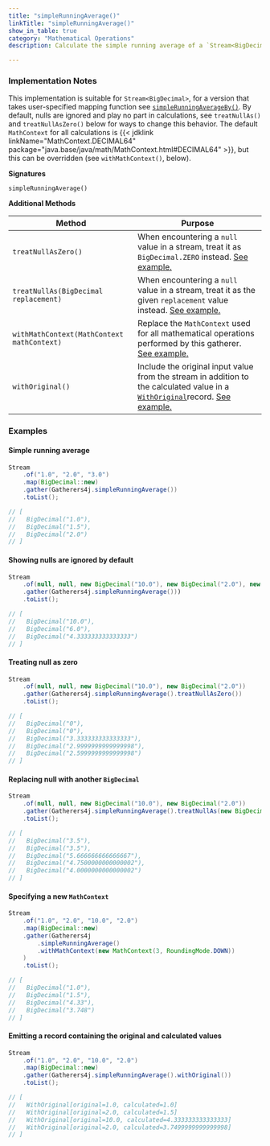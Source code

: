 ```yaml
---
title: "simpleRunningAverage()"
linkTitle: "simpleRunningAverage()"
show_in_table: true
category: "Mathematical Operations"
description: Calculate the simple running average of a `Stream<BigDecimal>`.

---
```


### Implementation Notes
This implementation is suitable for `Stream<BigDecimal>`, for a version that takes user-specified mapping function see [`simpleRunningAverageBy()`](/gatherers4j/gatherers/mathematical/simplerunningaverageby/).
By default, nulls are ignored and play no part in calculations, see `treatNullAs()` and `treatNullAsZero()` below for ways to change this behavior. The default `MathContext`
for all calculations is {{< jdklink linkName="MathContext.DECIMAL64" package="java.base/java/math/MathContext.html#DECIMAL64" >}}, but this can be overridden (see `withMathContext()`, below).


**Signatures**

`simpleRunningAverage()`

**Additional Methods**

| Method                                     | Purpose                                                                                                                                                                                                                                                |
|--------------------------------------------|--------------------------------------------------------------------------------------------------------------------------------------------------------------------------------------------------------------------------------------------------------|
| `treatNullAsZero()`                        | When encountering a `null` value in a stream, treat it as `BigDecimal.ZERO` instead. [See example.](#treating-null-as-zero)                                                                                                                                             |
| `treatNullAs(BigDecimal replacement)`      | When encountering a `null` value in a stream, treat it as the given `replacement` value instead. [See example.](#replacing-null-with-another-bigdecimal)                                                                                                                                 |
| `withMathContext(MathContext mathContext)` | Replace the `MathContext` used for all mathematical operations performed by this gatherer. [See example.](#specifying-a-new-mathcontext)                                                                                                                                       |
| `withOriginal()`                           | Include the original input value from the stream in addition to the calculated value in a [`WithOriginal`](https://github.com/tginsberg/gatherers4j/blob/main/src/main/java/com/ginsberg/gatherers4j/dto/WithOriginal.java)record. [See example.](#emitting-a-record-containing-the-original-and-calculated-values) |

### Examples

#### Simple running average

```java
Stream
    .of("1.0", "2.0", "3.0")
    .map(BigDecimal::new)
    .gather(Gatherers4j.simpleRunningAverage())
    .toList();

// [ 
//   BigDecimal("1.0"), 
//   BigDecimal("1.5"), 
//   BigDecimal("2.0")
// ]
```

#### Showing nulls are ignored by default

```java
Stream
    .of(null, null, new BigDecimal("10.0"), new BigDecimal("2.0"), new BigDecimal("1.0"))
    .gather(Gatherers4j.simpleRunningAverage()))
    .toList();

// [ 
//   BigDecimal("10.0"),
//   BigDecimal("6.0"),
//   BigDecimal("4.333333333333333")
// ]
```

#### Treating null as zero

```java
Stream
    .of(null, null, new BigDecimal("10.0"), new BigDecimal("2.0"))
    .gather(Gatherers4j.simpleRunningAverage().treatNullAsZero())
    .toList();

// [ 
//   BigDecimal("0"),
//   BigDecimal("0"),
//   BigDecimal("3.333333333333333"), 
//   BigDecimal("2.9999999999999998"), 
//   BigDecimal("2.5999999999999998") 
// ]
```

#### Replacing null with another `BigDecimal`

```java
Stream
    .of(null, null, new BigDecimal("10.0"), new BigDecimal("2.0"))
    .gather(Gatherers4j.simpleRunningAverage().treatNullAs(new BigDecimal("3.5")))
    .toList();

// [  
//   BigDecimal("3.5"),  
//   BigDecimal("3.5"),  
//   BigDecimal("5.666666666666667"), 
//   BigDecimal("4.7500000000000002"), 
//   BigDecimal("4.0000000000000002") 
// ]
```

#### Specifying a new `MathContext`

```java
Stream
    .of("1.0", "2.0", "10.0", "2.0")
    .map(BigDecimal::new)
    .gather(Gatherers4j
        .simpleRunningAverage()
        .withMathContext(new MathContext(3, RoundingMode.DOWN))
    )
    .toList();

// [ 
//   BigDecimal("1.0"), 
//   BigDecimal("1.5"), 
//   BigDecimal("4.33"), 
//   BigDecimal("3.748") 
// ]
```

#### Emitting a record containing the original and calculated values

```java
Stream
    .of("1.0", "2.0", "10.0", "2.0")
    .map(BigDecimal::new)
    .gather(Gatherers4j.simpleRunningAverage().withOriginal())
    .toList();

// [ 
//   WithOriginal[original=1.0, calculated=1.0]
//   WithOriginal[original=2.0, calculated=1.5]
//   WithOriginal[original=10.0, calculated=4.333333333333333]
//   WithOriginal[original=2.0, calculated=3.7499999999999998]
// ]
```